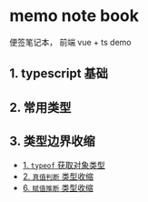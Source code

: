 # memo note book

便签笔记本， 前端 vue + ts demo

## 1. typescript 基础

## 2. 常用类型
## 3. 类型边界收缩

+ [1. `typeof` 获取对象类型](./03-narrowing/src/01-typeof-type-guards/)
+ [2. `真值判断` 类型收缩](./03-narrowing/src/02-truthiness-narrowing/)
+ [6. `赋值推断` 类型收缩](./03-narrowing/src/04-assignment-narrowing/)

